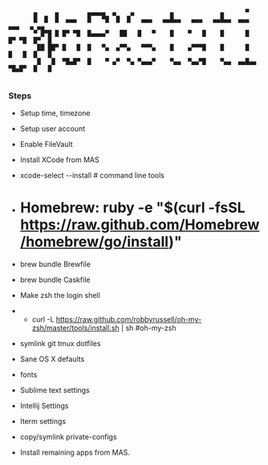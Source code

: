 ```
       ▄     ▄        ▄▄▄▄▄  ▄    ▄          ▄             ▄      ▀                 
       █  █  █  ▄▄▄   █   ▀█  █  █   ▄▄▄   ▄▄█▄▄   ▄▄▄   ▄▄█▄▄  ▄▄▄     ▄▄▄   ▄ ▄▄  
       ▀ █▀█ █ █▀ ▀█  █▄▄▄▄▀   ██   █   ▀    █    ▀   █    █      █    █▀ ▀█  █▀  █ 
        ██ ██▀ █   █  █   ▀▄  ▄▀▀▄   ▀▀▀▄    █    ▄▀▀▀█    █      █    █   █  █   █ 
        █   █  ▀█▄█▀  █    ▀ ▄▀  ▀▄ ▀▄▄▄▀    ▀▄▄  ▀▄▄▀█    ▀▄▄  ▄▄█▄▄  ▀█▄█▀  █   █ 
        
```


### Steps

* Setup time, timezone
* Setup user account
* Enable FileVault
* Install XCode from MAS
* xcode-select --install # command line tools
* # Homebrew: ruby -e "$(curl -fsSL https://raw.github.com/Homebrew/homebrew/go/install)"
* brew bundle Brewfile
* brew bundle Caskfile
* Make zsh the login shell
* * curl -L https://raw.github.com/robbyrussell/oh-my-zsh/master/tools/install.sh | sh #oh-my-zsh
* symlink git tmux dotfiles
* Sane OS X defaults
* fonts
* Sublime text settings
* Intellij Settings
* Iterm settings
* copy/symlink private-configs

* Install remaining apps from MAS.


